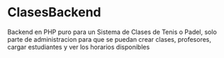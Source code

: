 # ClasesBackend
Backend en PHP puro para un Sistema de Clases de Tenis o Padel, solo parte de administracion para que se puedan crear clases, profesores, cargar estudiantes y ver los horarios disponibles
